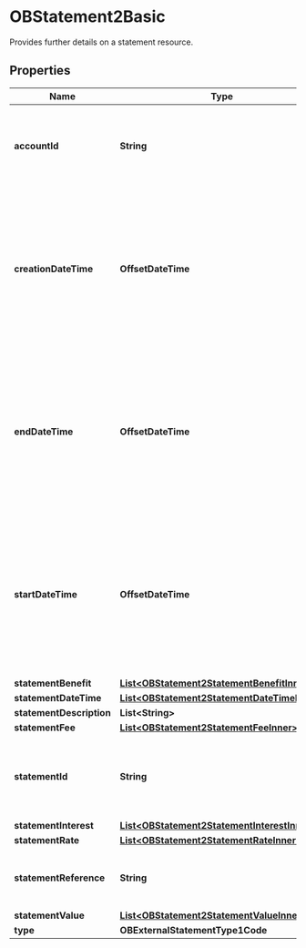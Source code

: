 

# OBStatement2Basic

Provides further details on a statement resource.

## Properties

| Name | Type | Description | Notes |
|------------ | ------------- | ------------- | -------------|
|**accountId** | **String** | A unique and immutable identifier used to identify the account resource. This identifier has no meaning to the account owner. |  |
|**creationDateTime** | **OffsetDateTime** | Date and time at which the resource was created.All dates in the JSON payloads are represented in ISO 8601 date-time format.  All date-time fields in responses must include the timezone. An example is below: 2017-04-05T10:43:07+00:00 |  |
|**endDateTime** | **OffsetDateTime** | Date and time at which the statement period ends.All dates in the JSON payloads are represented in ISO 8601 date-time format.  All date-time fields in responses must include the timezone. An example is below: 2017-04-05T10:43:07+00:00 |  |
|**startDateTime** | **OffsetDateTime** | Date and time at which the statement period starts.All dates in the JSON payloads are represented in ISO 8601 date-time format.  All date-time fields in responses must include the timezone. An example is below: 2017-04-05T10:43:07+00:00 |  |
|**statementBenefit** | [**List&lt;OBStatement2StatementBenefitInner&gt;**](OBStatement2StatementBenefitInner.md) |  |  [optional] |
|**statementDateTime** | [**List&lt;OBStatement2StatementDateTimeInner&gt;**](OBStatement2StatementDateTimeInner.md) |  |  [optional] |
|**statementDescription** | **List&lt;String&gt;** |  |  [optional] |
|**statementFee** | [**List&lt;OBStatement2StatementFeeInner&gt;**](OBStatement2StatementFeeInner.md) |  |  [optional] |
|**statementId** | **String** | Unique identifier for the statement resource within an servicing institution. This identifier is both unique and immutable. |  [optional] |
|**statementInterest** | [**List&lt;OBStatement2StatementInterestInner&gt;**](OBStatement2StatementInterestInner.md) |  |  [optional] |
|**statementRate** | [**List&lt;OBStatement2StatementRateInner&gt;**](OBStatement2StatementRateInner.md) |  |  [optional] |
|**statementReference** | **String** | Unique reference for the statement. This reference may be optionally populated if available. |  [optional] |
|**statementValue** | [**List&lt;OBStatement2StatementValueInner&gt;**](OBStatement2StatementValueInner.md) |  |  [optional] |
|**type** | **OBExternalStatementType1Code** |  |  |




